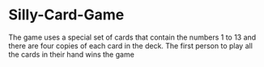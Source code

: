 # Silly-Card-Game
The game uses a special set of cards that contain the numbers 1 to 13 and there are four copies of each card in the deck. The first person to play all the cards in their hand wins the game
